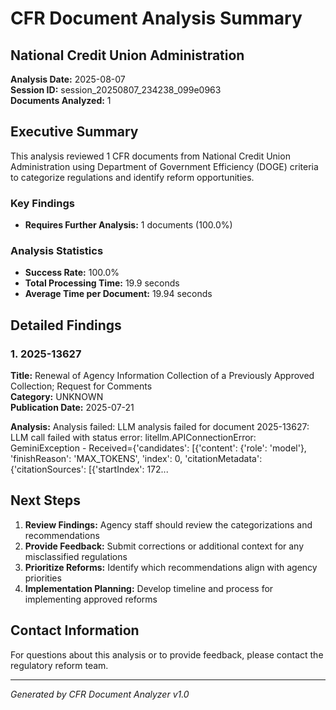 # CFR Document Analysis Summary
## National Credit Union Administration

**Analysis Date:** 2025-08-07  
**Session ID:** session_20250807_234238_099e0963  
**Documents Analyzed:** 1

## Executive Summary

This analysis reviewed 1 CFR documents from National Credit Union Administration using Department of Government Efficiency (DOGE) criteria to categorize regulations and identify reform opportunities.

### Key Findings

- **Requires Further Analysis:** 1 documents (100.0%)

### Analysis Statistics

- **Success Rate:** 100.0%
- **Total Processing Time:** 19.9 seconds
- **Average Time per Document:** 19.94 seconds

## Detailed Findings

### 1. 2025-13627

**Title:** Renewal of Agency Information Collection of a Previously Approved Collection; Request for Comments  
**Category:** UNKNOWN  
**Publication Date:** 2025-07-21

**Analysis:** Analysis failed: LLM analysis failed for document 2025-13627: LLM call failed with status error: litellm.APIConnectionError: GeminiException - Received={'candidates': [{'content': {'role': 'model'}, 'finishReason': 'MAX_TOKENS', 'index': 0, 'citationMetadata': {'citationSources': [{'startIndex': 172...

## Next Steps

1. **Review Findings:** Agency staff should review the categorizations and recommendations
2. **Provide Feedback:** Submit corrections or additional context for any misclassified regulations
3. **Prioritize Reforms:** Identify which recommendations align with agency priorities
4. **Implementation Planning:** Develop timeline and process for implementing approved reforms

## Contact Information

For questions about this analysis or to provide feedback, please contact the regulatory reform team.

---
*Generated by CFR Document Analyzer v1.0*
